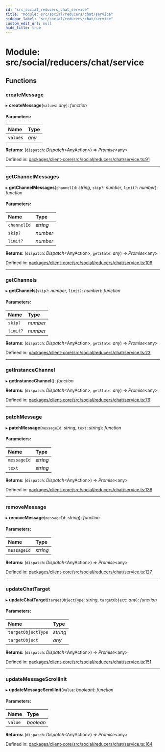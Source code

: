 ```yaml
---
id: "src_social_reducers_chat_service"
title: "Module: src/social/reducers/chat/service"
sidebar_label: "src/social/reducers/chat/service"
custom_edit_url: null
hide_title: true
---
```


# Module: src/social/reducers/chat/service

## Functions

### createMessage

▸ **createMessage**(`values`: *any*): *function*

#### Parameters:

Name | Type |
:------ | :------ |
`values` | *any* |

**Returns:** (`dispatch`: *Dispatch*<AnyAction\>) => *Promise*<any\>

Defined in: [packages/client-core/src/social/reducers/chat/service.ts:91](https://github.com/xr3ngine/xr3ngine/blob/65dfcf39a/packages/client-core/src/social/reducers/chat/service.ts#L91)

___

### getChannelMessages

▸ **getChannelMessages**(`channelId`: *string*, `skip?`: *number*, `limit?`: *number*): *function*

#### Parameters:

Name | Type |
:------ | :------ |
`channelId` | *string* |
`skip?` | *number* |
`limit?` | *number* |

**Returns:** (`dispatch`: *Dispatch*<AnyAction\>, `getState`: *any*) => *Promise*<any\>

Defined in: [packages/client-core/src/social/reducers/chat/service.ts:106](https://github.com/xr3ngine/xr3ngine/blob/65dfcf39a/packages/client-core/src/social/reducers/chat/service.ts#L106)

___

### getChannels

▸ **getChannels**(`skip?`: *number*, `limit?`: *number*): *function*

#### Parameters:

Name | Type |
:------ | :------ |
`skip?` | *number* |
`limit?` | *number* |

**Returns:** (`dispatch`: *Dispatch*<AnyAction\>, `getState`: *any*) => *Promise*<any\>

Defined in: [packages/client-core/src/social/reducers/chat/service.ts:23](https://github.com/xr3ngine/xr3ngine/blob/65dfcf39a/packages/client-core/src/social/reducers/chat/service.ts#L23)

___

### getInstanceChannel

▸ **getInstanceChannel**(): *function*

**Returns:** (`dispatch`: *Dispatch*<AnyAction\>, `getState`: *any*) => *Promise*<any\>

Defined in: [packages/client-core/src/social/reducers/chat/service.ts:76](https://github.com/xr3ngine/xr3ngine/blob/65dfcf39a/packages/client-core/src/social/reducers/chat/service.ts#L76)

___

### patchMessage

▸ **patchMessage**(`messageId`: *string*, `text`: *string*): *function*

#### Parameters:

Name | Type |
:------ | :------ |
`messageId` | *string* |
`text` | *string* |

**Returns:** (`dispatch`: *Dispatch*<AnyAction\>) => *Promise*<any\>

Defined in: [packages/client-core/src/social/reducers/chat/service.ts:138](https://github.com/xr3ngine/xr3ngine/blob/65dfcf39a/packages/client-core/src/social/reducers/chat/service.ts#L138)

___

### removeMessage

▸ **removeMessage**(`messageId`: *string*): *function*

#### Parameters:

Name | Type |
:------ | :------ |
`messageId` | *string* |

**Returns:** (`dispatch`: *Dispatch*<AnyAction\>) => *Promise*<any\>

Defined in: [packages/client-core/src/social/reducers/chat/service.ts:127](https://github.com/xr3ngine/xr3ngine/blob/65dfcf39a/packages/client-core/src/social/reducers/chat/service.ts#L127)

___

### updateChatTarget

▸ **updateChatTarget**(`targetObjectType`: *string*, `targetObject`: *any*): *function*

#### Parameters:

Name | Type |
:------ | :------ |
`targetObjectType` | *string* |
`targetObject` | *any* |

**Returns:** (`dispatch`: *Dispatch*<AnyAction\>) => *Promise*<any\>

Defined in: [packages/client-core/src/social/reducers/chat/service.ts:151](https://github.com/xr3ngine/xr3ngine/blob/65dfcf39a/packages/client-core/src/social/reducers/chat/service.ts#L151)

___

### updateMessageScrollInit

▸ **updateMessageScrollInit**(`value`: *boolean*): *function*

#### Parameters:

Name | Type |
:------ | :------ |
`value` | *boolean* |

**Returns:** (`dispatch`: *Dispatch*<AnyAction\>) => *Promise*<any\>

Defined in: [packages/client-core/src/social/reducers/chat/service.ts:164](https://github.com/xr3ngine/xr3ngine/blob/65dfcf39a/packages/client-core/src/social/reducers/chat/service.ts#L164)
